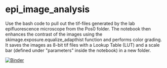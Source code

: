 # epi_image_analysis  
Use the bash code to pull out the tif-files generated by the lab epifluorescence microscope from the Pos0 folder. The notebook then enhances the contrast of the images using the skimage.exposure.equalize_adapthist function and performs color grading. It saves the images as 8-bit tif files with a Lookup Table (LUT) and a scale bar (defined under "parameters" inside the notebook) in a new folder.

[![Binder](https://mybinder.org/badge_logo.svg)](https://mybinder.org/v2/gh/lauraluebbert/epi_image_analysis.git/master)
